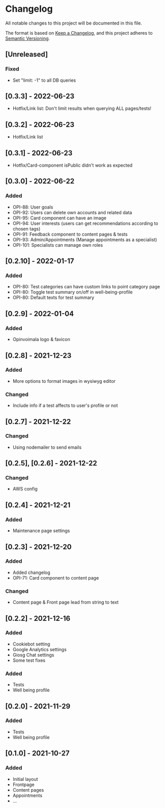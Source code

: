 # Changelog

All notable changes to this project will be documented in this file.

The format is based on [Keep a Changelog](https://keepachangelog.com/en/1.0.0/),
and this project adheres to [Semantic Versioning](https://semver.org/spec/v2.0.0.html).

## [Unreleased]

### Fixed

- Set "limit: -1" to all DB queries

## [0.3.3] - 2022-06-23

- Hotfix/Link list: Don't limit results when querying ALL pages/tests!

## [0.3.2] - 2022-06-23

- Hotfix/Link list

## [0.3.1] - 2022-06-23

- Hotfix/Card-component isPublic didn't work as expected

## [0.3.0] - 2022-06-22

### Added

- OPI-88: User goals
- OPI-92: Users can delete own accounts and related data
- OPI-95: Card component can have an image
- OPI-94: User interests (users can get recommendations according to chosen tags)
- OPI-91: Feedback component to content pages & tests
- OPI-93: Admin/Appointments (Manage appointments as a specialist)
- OPI-101: Specialists can manage own roles

## [0.2.10] - 2022-01-17

### Added

- OPI-80: Test categories can have custom links to point category page
- OPI-80: Toggle test summary on/off in well-being-profile
- OPI-80: Default texts for test summary

## [0.2.9] - 2022-01-04

### Added

- Opinvoimala logo & favicon

## [0.2.8] - 2021-12-23

### Added

- More options to format images in wysiwyg editor

### Changed

- Include info if a test affects to user's profile or not

## [0.2.7] - 2021-12-22

### Changed

- Using nodemailer to send emails

## [0.2.5], [0.2.6] - 2021-12-22

### Changed

- AWS config

## [0.2.4] - 2021-12-21

### Added

- Maintenance page settings

## [0.2.3] - 2021-12-20

### Added

- Added changelog
- OPI-71: Card component to content page

### Changed

- Content page & Front page lead from string to text

## [0.2.2] - 2021-12-16

### Added

- Cookiebot setting
- Google Analytics settings
- Giosg Chat settings
- Some test fixes

### Added

- Tests
- Well being profile

## [0.2.0] - 2021-11-29

### Added

- Tests
- Well being profile

## [0.1.0] - 2021-10-27

### Added

- Initial layout
- Frontpage
- Content pages
- Appointments
- ...

